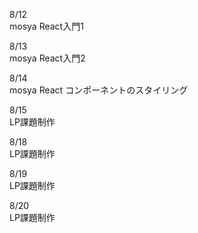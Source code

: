 8/12<br>
  mosya React入門1<br>

8/13<br>
  mosya React入門2<br>

8/14<br>
  mosya React コンポーネントのスタイリング<br>

8/15<br>
  LP課題制作<br>

8/18<br>
  LP課題制作<br>

8/19<br>
  LP課題制作<br>

8/20<br>
  LP課題制作<br>
